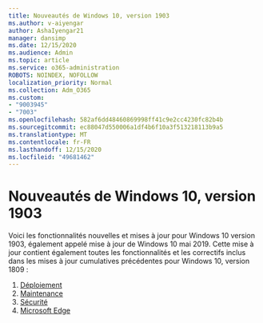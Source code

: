 ```yaml
---
title: Nouveautés de Windows 10, version 1903
ms.author: v-aiyengar
author: AshaIyengar21
manager: dansimp
ms.date: 12/15/2020
ms.audience: Admin
ms.topic: article
ms.service: o365-administration
ROBOTS: NOINDEX, NOFOLLOW
localization_priority: Normal
ms.collection: Adm_O365
ms.custom:
- "9003945"
- "7003"
ms.openlocfilehash: 582af6dd48460869998ff41c9e2cc4230fc82b4b
ms.sourcegitcommit: ec88047d550006a1df4b6f10a3f513218113b9a5
ms.translationtype: MT
ms.contentlocale: fr-FR
ms.lasthandoff: 12/15/2020
ms.locfileid: "49681462"
---
```

# <a name="whats-new-in-windows-10-version-1903"></a>Nouveautés de Windows 10, version 1903

Voici les fonctionnalités nouvelles et mises à jour pour Windows 10 version 1903, également appelé mise à jour de Windows 10 mai 2019. Cette mise à jour contient également toutes les fonctionnalités et les correctifs inclus dans les mises à jour cumulatives précédentes pour Windows 10, version 1809 :

1. [Déploiement](https://go.microsoft.com/fwlink/?linkid=2114296)
1. [Maintenance](https://go.microsoft.com/fwlink/?linkid=2114493)
1. [Sécurité](https://go.microsoft.com/fwlink/?linkid=2114297)
1. [Microsoft Edge](https://go.microsoft.com/fwlink/?linkid=2114298)
